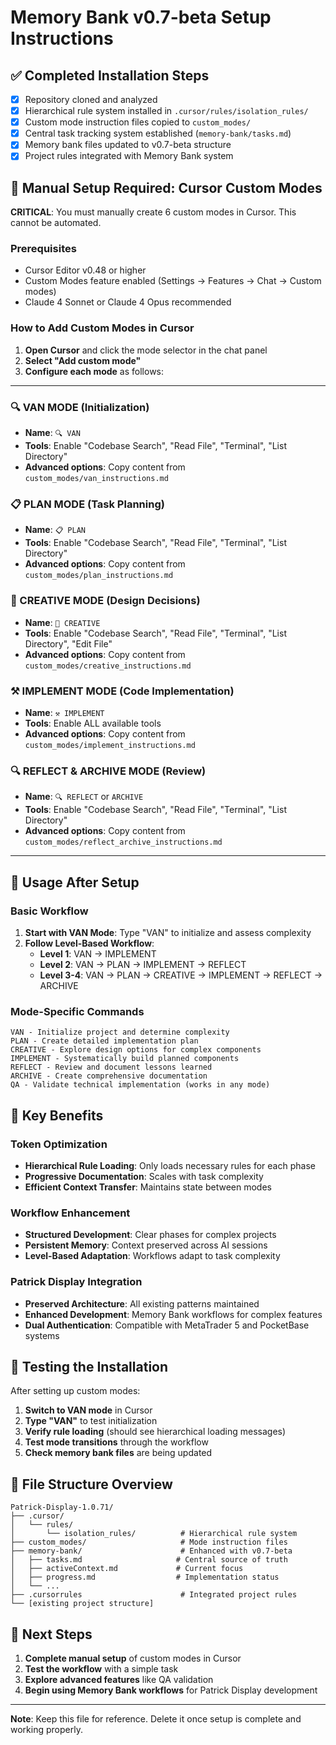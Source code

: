 # Memory Bank v0.7-beta Setup Instructions

## ✅ Completed Installation Steps
- [x] Repository cloned and analyzed
- [x] Hierarchical rule system installed in `.cursor/rules/isolation_rules/`
- [x] Custom mode instruction files copied to `custom_modes/`
- [x] Central task tracking system established (`memory-bank/tasks.md`)
- [x] Memory bank files updated to v0.7-beta structure
- [x] Project rules integrated with Memory Bank system

## 🔧 Manual Setup Required: Cursor Custom Modes

**CRITICAL**: You must manually create 6 custom modes in Cursor. This cannot be automated.

### Prerequisites
- Cursor Editor v0.48 or higher
- Custom Modes feature enabled (Settings → Features → Chat → Custom modes)
- Claude 4 Sonnet or Claude 4 Opus recommended

### How to Add Custom Modes in Cursor

1. **Open Cursor** and click the mode selector in the chat panel
2. **Select "Add custom mode"**
3. **Configure each mode** as follows:

---

### 🔍 VAN MODE (Initialization)
- **Name**: `🔍 VAN`
- **Tools**: Enable "Codebase Search", "Read File", "Terminal", "List Directory"
- **Advanced options**: Copy content from `custom_modes/van_instructions.md`

### 📋 PLAN MODE (Task Planning)  
- **Name**: `📋 PLAN`
- **Tools**: Enable "Codebase Search", "Read File", "Terminal", "List Directory"
- **Advanced options**: Copy content from `custom_modes/plan_instructions.md`

### 🎨 CREATIVE MODE (Design Decisions)
- **Name**: `🎨 CREATIVE`
- **Tools**: Enable "Codebase Search", "Read File", "Terminal", "List Directory", "Edit File"
- **Advanced options**: Copy content from `custom_modes/creative_instructions.md`

### ⚒️ IMPLEMENT MODE (Code Implementation)
- **Name**: `⚒️ IMPLEMENT`
- **Tools**: Enable ALL available tools
- **Advanced options**: Copy content from `custom_modes/implement_instructions.md`

### 🔍 REFLECT & ARCHIVE MODE (Review)
- **Name**: `🔍 REFLECT` or `ARCHIVE`
- **Tools**: Enable "Codebase Search", "Read File", "Terminal", "List Directory"
- **Advanced options**: Copy content from `custom_modes/reflect_archive_instructions.md`

---

## 🚀 Usage After Setup

### Basic Workflow
1. **Start with VAN Mode**: Type "VAN" to initialize and assess complexity
2. **Follow Level-Based Workflow**:
   - **Level 1**: VAN → IMPLEMENT
   - **Level 2**: VAN → PLAN → IMPLEMENT → REFLECT
   - **Level 3-4**: VAN → PLAN → CREATIVE → IMPLEMENT → REFLECT → ARCHIVE

### Mode-Specific Commands
```
VAN - Initialize project and determine complexity
PLAN - Create detailed implementation plan
CREATIVE - Explore design options for complex components
IMPLEMENT - Systematically build planned components
REFLECT - Review and document lessons learned
ARCHIVE - Create comprehensive documentation
QA - Validate technical implementation (works in any mode)
```

## 🎯 Key Benefits

### Token Optimization
- **Hierarchical Rule Loading**: Only loads necessary rules for each phase
- **Progressive Documentation**: Scales with task complexity
- **Efficient Context Transfer**: Maintains state between modes

### Workflow Enhancement
- **Structured Development**: Clear phases for complex projects
- **Persistent Memory**: Context preserved across AI sessions
- **Level-Based Adaptation**: Workflows adapt to task complexity

### Patrick Display Integration
- **Preserved Architecture**: All existing patterns maintained
- **Enhanced Development**: Memory Bank workflows for complex features
- **Dual Authentication**: Compatible with MetaTrader 5 and PocketBase systems

## 🔧 Testing the Installation

After setting up custom modes:

1. **Switch to VAN mode** in Cursor
2. **Type "VAN"** to test initialization
3. **Verify rule loading** (should see hierarchical loading messages)
4. **Test mode transitions** through the workflow
5. **Check memory bank files** are being updated

## 📁 File Structure Overview

```
Patrick-Display-1.0.71/
├── .cursor/
│   └── rules/
│       └── isolation_rules/          # Hierarchical rule system
├── custom_modes/                     # Mode instruction files
├── memory-bank/                      # Enhanced with v0.7-beta
│   ├── tasks.md                     # Central source of truth
│   ├── activeContext.md             # Current focus
│   ├── progress.md                  # Implementation status
│   └── ...
├── .cursorrules                      # Integrated project rules
└── [existing project structure]
```

## 🎉 Next Steps

1. **Complete manual setup** of custom modes in Cursor
2. **Test the workflow** with a simple task
3. **Explore advanced features** like QA validation
4. **Begin using Memory Bank workflows** for Patrick Display development

---

**Note**: Keep this file for reference. Delete it once setup is complete and working properly. 